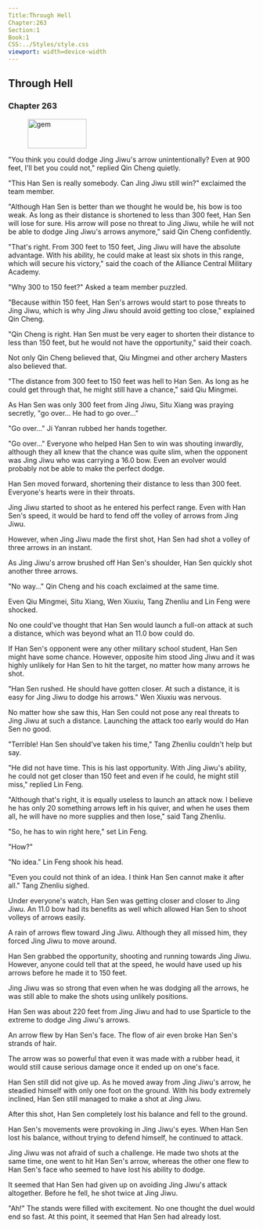 ```yaml
---
Title:Through Hell 
Chapter:263 
Section:1 
Book:1 
CSS:../Styles/style.css 
viewport: width=device-width
---
```

  
## Through Hell
### Chapter 263
  
<figure>
	<img src="../Images/gem.gif" alt="gem" id="gem" width="120" height="60" />
</figure>
  

  
"You think you could dodge Jing Jiwu's arrow unintentionally? Even at 900 feet, I'll bet you could not," replied Qin Cheng quietly.

"This Han Sen is really somebody. Can Jing Jiwu still win?" exclaimed the team member.

"Although Han Sen is better than we thought he would be, his bow is too weak. As long as their distance is shortened to less than 300 feet, Han Sen will lose for sure. His arrow will pose no threat to Jing Jiwu, while he will not be able to dodge Jing Jiwu's arrows anymore," said Qin Cheng confidently.

"That's right. From 300 feet to 150 feet, Jing Jiwu will have the absolute advantage. With his ability, he could make at least six shots in this range, which will secure his victory," said the coach of the Alliance Central Military Academy.

"Why 300 to 150 feet?" Asked a team member puzzled.

"Because within 150 feet, Han Sen's arrows would start to pose threats to Jing Jiwu, which is why Jing Jiwu should avoid getting too close," explained Qin Cheng.

"Qin Cheng is right. Han Sen must be very eager to shorten their distance to less than 150 feet, but he would not have the opportunity," said their coach.

Not only Qin Cheng believed that, Qiu Mingmei and other archery Masters also believed that.

"The distance from 300 feet to 150 feet was hell to Han Sen. As long as he could get through that, he might still have a chance," said Qiu Mingmei.

As Han Sen was only 300 feet from Jing Jiwu, Situ Xiang was praying secretly, "go over… He had to go over…"

"Go over…" Ji Yanran rubbed her hands together.

"Go over…" Everyone who helped Han Sen to win was shouting inwardly, although they all knew that the chance was quite slim, when the opponent was Jing Jiwu who was carrying a 16.0 bow. Even an evolver would probably not be able to make the perfect dodge.

Han Sen moved forward, shortening their distance to less than 300 feet. Everyone's hearts were in their throats.

Jing Jiwu started to shoot as he entered his perfect range. Even with Han Sen's speed, it would be hard to fend off the volley of arrows from Jing Jiwu.

However, when Jing Jiwu made the first shot, Han Sen had shot a volley of three arrows in an instant.

As Jing Jiwu's arrow brushed off Han Sen's shoulder, Han Sen quickly shot another three arrows.

"No way…" Qin Cheng and his coach exclaimed at the same time.

Even Qiu Mingmei, Situ Xiang, Wen Xiuxiu, Tang Zhenliu and Lin Feng were shocked.

No one could've thought that Han Sen would launch a full-on attack at such a distance, which was beyond what an 11.0 bow could do.

If Han Sen's opponent were any other military school student, Han Sen might have some chance. However, opposite him stood Jing Jiwu and it was highly unlikely for Han Sen to hit the target, no matter how many arrows he shot.

"Han Sen rushed. He should have gotten closer. At such a distance, it is easy for Jing Jiwu to dodge his arrows." Wen Xiuxiu was nervous.

No matter how she saw this, Han Sen could not pose any real threats to Jing Jiwu at such a distance. Launching the attack too early would do Han Sen no good.

"Terrible! Han Sen should've taken his time," Tang Zhenliu couldn't help but say.

"He did not have time. This is his last opportunity. With Jing Jiwu's ability, he could not get closer than 150 feet and even if he could, he might still miss," replied Lin Feng.

"Although that's right, it is equally useless to launch an attack now. I believe he has only 20 something arrows left in his quiver, and when he uses them all, he will have no more supplies and then lose," said Tang Zhenliu.

"So, he has to win right here," set Lin Feng.

"How?"

"No idea." Lin Feng shook his head.

"Even you could not think of an idea. I think Han Sen cannot make it after all." Tang Zhenliu sighed.

Under everyone's watch, Han Sen was getting closer and closer to Jing Jiwu. An 11.0 bow had its benefits as well which allowed Han Sen to shoot volleys of arrows easily.

A rain of arrows flew toward Jing Jiwu. Although they all missed him, they forced Jing Jiwu to move around.

Han Sen grabbed the opportunity, shooting and running towards Jing Jiwu. However, anyone could tell that at the speed, he would have used up his arrows before he made it to 150 feet.

Jing Jiwu was so strong that even when he was dodging all the arrows, he was still able to make the shots using unlikely positions.

Han Sen was about 220 feet from Jing Jiwu and had to use Sparticle to the extreme to dodge Jing Jiwu's arrows.

An arrow flew by Han Sen's face. The flow of air even broke Han Sen's strands of hair.

The arrow was so powerful that even it was made with a rubber head, it would still cause serious damage once it ended up on one's face.

Han Sen still did not give up. As he moved away from Jing Jiwu's arrow, he steadied himself with only one foot on the ground. With his body extremely inclined, Han Sen still managed to make a shot at Jing Jiwu.

After this shot, Han Sen completely lost his balance and fell to the ground.

Han Sen's movements were provoking in Jing Jiwu's eyes. When Han Sen lost his balance, without trying to defend himself, he continued to attack.

Jing Jiwu was not afraid of such a challenge. He made two shots at the same time, one went to hit Han Sen's arrow, whereas the other one flew to Han Sen's face who seemed to have lost his ability to dodge.

It seemed that Han Sen had given up on avoiding Jing Jiwu's attack altogether. Before he fell, he shot twice at Jing Jiwu.

"Ah!" The stands were filled with excitement. No one thought the duel would end so fast. At this point, it seemed that Han Sen had already lost.